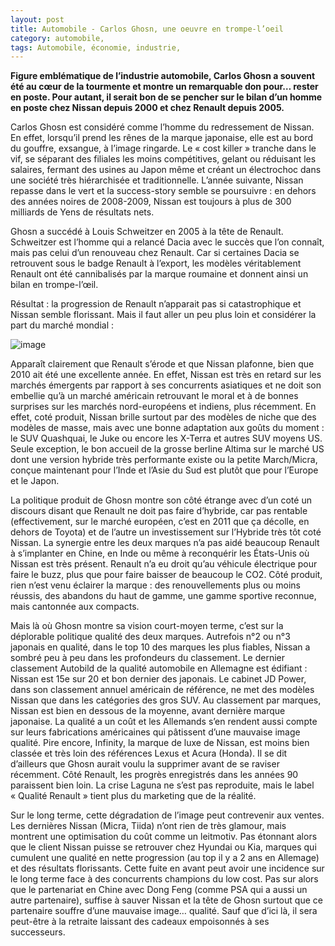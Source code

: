 ```yaml
---
layout: post
title: Automobile - Carlos Ghosn, une oeuvre en trompe-l’oeil
category: automobile, 
tags: Automobile, économie, industrie, 
---
```

**Figure emblématique de l’industrie automobile, Carlos Ghosn a souvent été au cœur de la tourmente et montre un remarquable don pour… rester en poste. Pour autant, il serait bon de se pencher sur le bilan d’un homme en poste chez Nissan depuis 2000 et chez Renault depuis 2005.**

Carlos Ghosn est considéré comme l’homme du redressement de Nissan. En effet, lorsqu’il prend les rênes de la marque japonaise, elle est au bord du gouffre, exsangue, à l’image ringarde. Le « cost killer » tranche dans le vif, se séparant des filiales les moins compétitives, gelant ou réduisant les salaires, fermant des usines au Japon même et créant un électrochoc dans une société très hiérarchisée et traditionnelle. L’année suivante, Nissan repasse dans le vert et la success-story semble se poursuivre : en dehors des années noires de 2008-2009, Nissan est toujours à plus de 300 milliards de Yens de résultats nets.

Ghosn a succédé à Louis Schweitzer en 2005 à la tête de Renault. Schweitzer est l’homme qui a relancé Dacia avec le succès que l’on connaît, mais pas celui d’un renouveau chez Renault. Car si certaines Dacia se retrouvent sous le badge Renault à l’export, les modèles véritablement Renault ont été cannibalisés par la marque roumaine et donnent ainsi un bilan en trompe-l’œil.

Résultat : la progression de Renault n’apparait pas si catastrophique et Nissan semble florissant. Mais il faut aller un peu plus loin et considérer la part du marché mondial :

![image](https://cheziceman.files.wordpress.com/2016/01/ghosn1.jpg)

Apparaît clairement que Renault s’érode et que Nissan plafonne, bien que 2010 ait été une excellente année. En effet, Nissan est très en retard sur les marchés émergents par rapport à ses concurrents asiatiques et ne doit son embellie qu’à un marché américain retrouvant le moral et à de bonnes surprises sur les marchés nord-européens et indiens, plus récemment. En effet, coté produit, Nissan brille surtout par des modèles de niche que des modèles de masse, mais avec une bonne adaptation aux goûts du moment : le SUV Quashquai, le Juke ou encore les X-Terra et autres SUV moyens US. Seule exception, le bon accueil de la grosse berline Altima sur le marché US dont une version hybride très performante existe ou la petite March/Micra, conçue maintenant pour l’Inde et l’Asie du Sud est plutôt que pour l’Europe et le Japon.

La politique produit de Ghosn montre son côté étrange avec d’un coté un discours disant que Renault ne doit pas faire d’hybride, car pas rentable (effectivement, sur le marché européen, c’est en 2011 que ça décolle, en dehors de Toyota) et de l’autre un investissement sur l’Hybride très tôt coté Nissan. La synergie entre les deux marques n’a pas aidé beaucoup Renault à s’implanter en Chine, en Inde ou même à reconquérir les États-Unis où Nissan est très présent. Renault n’a eu droit qu’au véhicule électrique pour faire le buzz, plus que pour faire baisser de beaucoup le CO2. Côté produit, rien n’est venu éclairer la marque : des renouvellements plus ou moins réussis, des abandons du haut de gamme, une gamme sportive reconnue, mais cantonnée aux compacts.

Mais là où Ghosn montre sa vision court-moyen terme, c’est sur la déplorable politique qualité des deux marques. Autrefois n°2 ou n°3 japonais en qualité, dans le top 10 des marques les plus fiables, Nissan a sombré peu à peu dans les profondeurs du classement. Le dernier classement Autobild de la qualité automobile en Allemagne est édifiant : Nissan est 15e sur 20 et bon dernier des japonais. Le cabinet JD Power, dans son classement annuel américain de référence, ne met des modèles Nissan que dans les catégories des gros SUV. Au classement par marques, Nissan est bien en dessous de la moyenne, avant dernière marque japonaise. La qualité a un coût et les Allemands s’en rendent aussi compte sur leurs fabrications américaines qui pâtissent d’une mauvaise image qualité. Pire encore, Infinity, la marque de luxe de Nissan, est moins bien classée et très loin des références Lexus et Acura (Honda). Il se dit d’ailleurs que Ghosn aurait voulu la supprimer avant de se raviser récemment. Côté Renault, les progrès enregistrés dans les années 90 paraissent bien loin. La crise Laguna ne s’est pas reproduite, mais le label « Qualité Renault » tient plus du marketing que de la réalité.

Sur le long terme, cette dégradation de l’image peut contrevenir aux ventes. Les dernières Nissan (Micra, Tiida) n’ont rien de très glamour, mais montrent une optimisation du coût comme un leitmotiv. Pas étonnant alors que le client Nissan puisse se retrouver chez Hyundai ou Kia, marques qui cumulent une qualité en nette progression (au top il y a 2 ans en Allemage) et des résultats florissants. Cette fuite en avant peut avoir une incidence sur le long terme face à des concurrents champions du low cost. Pas sur alors que le partenariat en Chine avec Dong Feng (comme PSA qui a aussi un autre partenaire), suffise à sauver Nissan et la tête de Ghosn surtout que ce partenaire souffre d’une mauvaise image… qualité. Sauf que d’ici là, il sera peut-être à la retraite laissant des cadeaux empoisonnés à ses successeurs.


